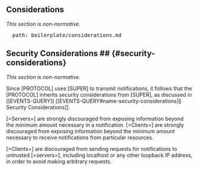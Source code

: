 <h2 id="considerations" class="no-num">
  Considerations
</h2>

*This section is non-normative.*

<pre class="include">
  path: boilerplate/considerations.md
</pre>

## Security Considerations ## {#security-considerations}

*This section is non-normative.*

Since [PROTOCOL] uses [SUPER] to transmit notifications, it follows that the [PROTOCOL] inherits security considerations from [SUPER], as discussed in [[EVENTS-QUERY]] [[EVENTS-QUERY#name-security-considerations|§ Security Considerations]].

[=Servers=] are strongly discouraged from exposing information beyond the minimum amount necessary in a notification. [=Clients=] are strongly discouraged from exposing information beyond the minimum amount necessary to receive notifications from particular resources.

[=Clients=] are discouraged from sending requests for notifications to untrusted [=servers=], including localhost or any other loopback IP address, in order to avoid making arbitrary requests.
